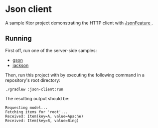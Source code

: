 # Json client

A sample Ktor project demonstrating the HTTP client with [JsonFeature ](https://ktor.io/docs/json-feature.html). 

## Running

First off, run one of the server-side samples:
* [gson](../gson/README.md)
* [jackson](../jackson/README.md)

Then, run this project with by executing the following command in a repository's root directory:

```
./gradlew :json-client:run
```

The resulting output should be:

```text
Requesting model...
Fetching items for 'root'...
Received: Item(key=A, value=Apache)
Received: Item(key=B, value=Bing)
```